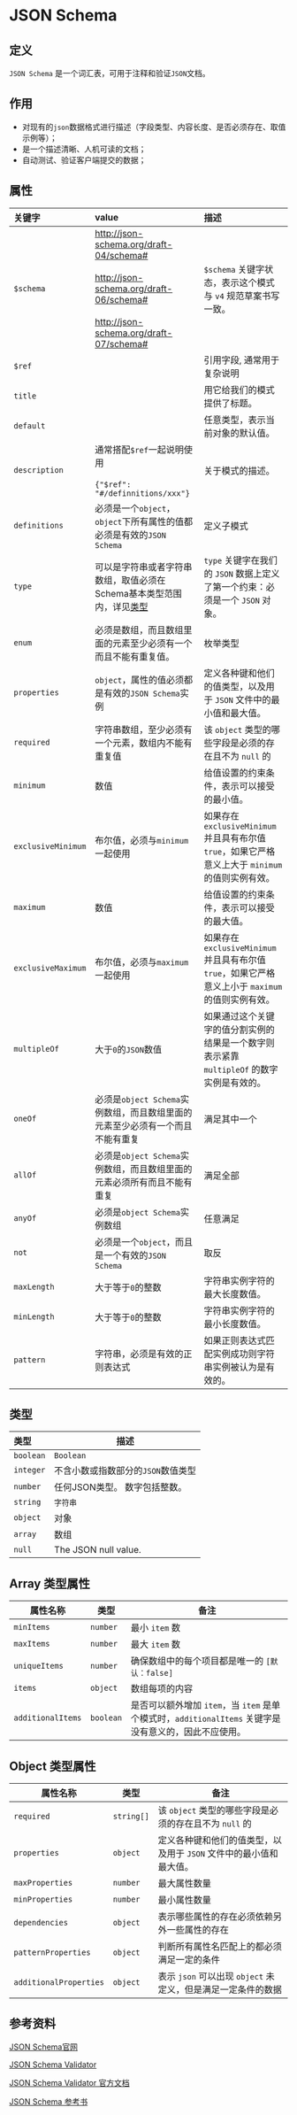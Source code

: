 # JSON Schema

## 定义

`JSON Schema` 是一个词汇表，可用于注释和验证`JSON`文档。

## 作用

- 对现有的`json`数据格式进行描述（字段类型、内容长度、是否必须存在、取值示例等）；
- 是一个描述清晰、人机可读的文档；
- 自动测试、验证客户端提交的数据；

## 属性

| 关键字      | value     | 描述                                                     |
| :----------| :---------- | :------------------------------------------------------ |
| `$schema`          | http://json-schema.org/draft-04/schema#<br /><br />http://json-schema.org/draft-06/schema#<br /><br />http://json-schema.org/draft-07/schema# | `$schema` 关键字状态，表示这个模式与 `v4` 规范草案书写一致。 |
| `$ref` |  | 引用字段, 通常用于复杂说明 |
| `title`            |  | 用它给我们的模式提供了标题。                                 |
| `default` | | 任意类型，表示当前对象的默认值。 |
| `description`      | 通常搭配`$ref`一起说明使用<br /><br />`{"$ref": "#/definnitions/xxx"}` | 关于模式的描述。                                             |
| `definitions` | 必须是一个`object`，`object`下所有属性的值都必须是有效的`JSON Schema` | 定义子模式 |
| `type`             | 可以是字符串或者字符串数组，取值必须在Schema基本类型范围内，详见[类型](#类型) | `type` 关键字在我们的 `JSON` 数据上定义了第一个约束：必须是一个 `JSON` 对象。 |
| `enum` | 必须是数组，而且数组里面的元素至少必须有一个而且不能有重复值。 | 枚举类型 |
| `properties`       | `object`，属性的值必须都是有效的`JSON Schema`实例 | 定义各种键和他们的值类型，以及用于 `JSON` 文件中的最小值和最大值。 |
| `required`         | 字符串数组，至少必须有一个元素，数组内不能有重复值 | 该 `object` 类型的哪些字段是必须的存在且不为 `null` 的       |
| `minimum`          | 数值 | 给值设置的约束条件，表示可以接受的最小值。                   |
| `exclusiveMinimum` | 布尔值，必须与`minimum`一起使用 | 如果存在 `exclusiveMinimum` 并且具有布尔值 `true`，如果它严格意义上大于 `minimum` 的值则实例有效。 |
| `maximum`          | 数值 | 给值设置的约束条件，表示可以接受的最大值。                   |
| `exclusiveMaximum` | 布尔值，必须与`maximum`一起使用 | 如果存在 `exclusiveMinimum` 并且具有布尔值 `true`，如果它严格意义上小于 `maximum` 的值则实例有效。 |
| `multipleOf`       | 大于`0`的`JSON`数值 | 如果通过这个关键字的值分割实例的结果是一个数字则表示紧靠 `multipleOf` 的数字实例是有效的。 |
| `oneOf` | 必须是`object Schema`实例数组，而且数组里面的元素至少必须有一个而且不能有重复 | 满足其中一个 |
| `allOf` | 必须是`object Schema`实例数组，而且数组里面的元素必须所有而且不能有重复 | 满足全部 |
| `anyOf` | 必须是`object Schema`实例数组 | 任意满足 |
| `not` | 必须是一个`object`，而且是一个有效的`JSON Schema` | 取反 |
| `maxLength`        | 大于等于`0`的整数 | 字符串实例字符的最大长度数值。                               |
| `minLength`        | 大于等于`0`的整数 | 字符串实例字符的最小长度数值。                               |
| `pattern`          | 字符串，必须是有效的正则表达式 | 如果正则表达式匹配实例成功则字符串实例被认为是有效的。       |

## 类型

| 类型      | 描述                               |
| :-------- | ---------------------------------- |
| `boolean` | `Boolean`                          |
| `integer` | 不含小数或指数部分的`JSON`数值类型 |
| `number`  | 任何JSON类型。 数字包括整数。      |
| `string`  | `字符串`                           |
| `object`  | 对象                               |
| `array`   | 数组                               |
| `null`    | The JSON null value.               |

## Array 类型属性

| 属性名称          | 类型      | 备注                                                         |
| ----------------- | --------- | ------------------------------------------------------------ |
| `minItems`        | `number`  | 最小 `item` 数                                               |
| `maxItems`        | `number`  | 最大 `item` 数                                               |
| `uniqueItems`     | `number`  | 确保数组中的每个项目都是唯一的 `[默认：false]`               |
| `items`           | `object`  | 数组每项的内容                                               |
| `additionalItems` | `boolean` | 是否可以额外增加 `item`，当 `item` 是单个模式时，`additionalItems` 关键字是没有意义的，因此不应使用。 |

## Object 类型属性

| 属性名称               | 类型       | 备注                                                         |
| ---------------------- | ---------- | ------------------------------------------------------------ |
| `required`             | `string[]` | 该 `object` 类型的哪些字段是必须的存在且不为 `null` 的       |
| `properties`           | `object`   | 定义各种键和他们的值类型，以及用于 `JSON` 文件中的最小值和最大值。 |
| `maxProperties`        | `number`   | 最大属性数量                                                 |
| `minProperties`        | `number`   | 最小属性数量                                                 |
| `dependencies`         | `object`   | 表示哪些属性的存在必须依赖另外一些属性的存在                 |
| `patternProperties`    | `object`   | 判断所有属性名匹配上的都必须满足一定的条件                   |
| `additionalProperties` | `object`   | 表示 `json` 可以出现 `object` 未定义，但是满足一定条件的数据 |

## 参考资料

[JSON Schema官网](http://json-schema.org/)

[JSON Schema Validator](https://www.jsonschemavalidator.net/)

[JSON Schema Validator 官方文档](http://json-schema.org/draft/2019-09/json-schema-validation.html)

[JSON Schema 参考书](https://imweb.io/topic/57b5f69373ac222929653f23)

